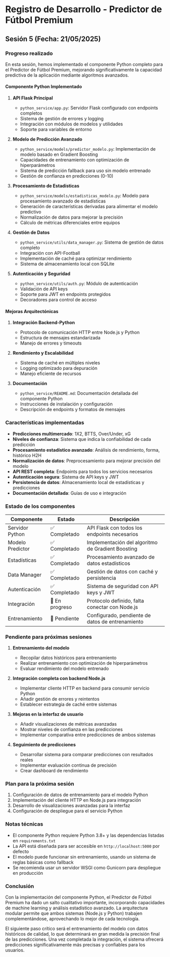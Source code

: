 # Registro de Desarrollo - Predictor de Fútbol Premium

## Sesión 5 (Fecha: 21/05/2025)

### Progreso realizado

En esta sesión, hemos implementado el componente Python completo para el Predictor de Fútbol Premium, mejorando significativamente la capacidad predictiva de la aplicación mediante algoritmos avanzados.

#### Componente Python Implementado

1. **API Flask Principal**
   - `python_service/app.py`: Servidor Flask configurado con endpoints completos
   - Sistema de gestión de errores y logging
   - Integración con módulos de modelos y utilidades
   - Soporte para variables de entorno

2. **Modelo de Predicción Avanzado**
   - `python_service/models/predictor_modelo.py`: Implementación de modelo basado en Gradient Boosting
   - Capacidades de entrenamiento con optimización de hiperparámetros
   - Sistema de predicción fallback para uso sin modelo entrenado
   - Gestión de confianza en predicciones (0-10)

3. **Procesamiento de Estadísticas**
   - `python_service/models/estadisticas_modelo.py`: Modelo para procesamiento avanzado de estadísticas
   - Generación de características derivadas para alimentar el modelo predictivo
   - Normalización de datos para mejorar la precisión
   - Cálculo de métricas diferenciales entre equipos

4. **Gestión de Datos**
   - `python_service/utils/data_manager.py`: Sistema de gestión de datos completo
   - Integración con API-Football
   - Implementación de caché para optimizar rendimiento
   - Sistema de almacenamiento local con SQLite

5. **Autenticación y Seguridad**
   - `python_service/utils/auth.py`: Módulo de autenticación 
   - Validación de API keys
   - Soporte para JWT en endpoints protegidos
   - Decoradores para control de acceso

#### Mejoras Arquitectónicas

1. **Integración Backend-Python**
   - Protocolo de comunicación HTTP entre Node.js y Python
   - Estructura de mensajes estandarizada
   - Manejo de errores y timeouts

2. **Rendimiento y Escalabilidad**
   - Sistema de caché en múltiples niveles
   - Logging optimizado para depuración
   - Manejo eficiente de recursos

3. **Documentación**
   - `python_service/README.md`: Documentación detallada del componente Python
   - Instrucciones de instalación y configuración
   - Descripción de endpoints y formatos de mensajes

### Características implementadas

- **Predicciones multimercado**: 1X2, BTTS, Over/Under, xG
- **Niveles de confianza**: Sistema que indica la confiabilidad de cada predicción
- **Procesamiento estadístico avanzado**: Análisis de rendimiento, forma, histórico H2H
- **Normalización de datos**: Preprocesamiento para mejorar precisión del modelo
- **API REST completa**: Endpoints para todos los servicios necesarios
- **Autenticación segura**: Sistema de API keys y JWT
- **Persistencia de datos**: Almacenamiento local de estadísticas y predicciones
- **Documentación detallada**: Guías de uso e integración

### Estado de los componentes

| Componente | Estado | Descripción |
|------------|--------|-------------|
| Servidor Python | ✅ Completado | API Flask con todos los endpoints necesarios |
| Modelo Predictor | ✅ Completado | Implementación del algoritmo de Gradient Boosting |
| Estadísticas | ✅ Completado | Procesamiento avanzado de datos estadísticos |
| Data Manager | ✅ Completado | Gestión de datos con caché y persistencia |
| Autenticación | ✅ Completado | Sistema de seguridad con API keys y JWT |
| Integración | 🔄 En progreso | Protocolo definido, falta conectar con Node.js |
| Entrenamiento | 📝 Pendiente | Configurado, pendiente de datos de entrenamiento |

### Pendiente para próximas sesiones

1. **Entrenamiento del modelo**
   - Recopilar datos históricos para entrenamiento
   - Realizar entrenamiento con optimización de hiperparámetros
   - Evaluar rendimiento del modelo entrenado

2. **Integración completa con backend Node.js**
   - Implementar cliente HTTP en backend para consumir servicio Python
   - Añadir gestión de errores y reintentos
   - Establecer estrategia de caché entre sistemas

3. **Mejoras en la interfaz de usuario**
   - Añadir visualizaciones de métricas avanzadas
   - Mostrar niveles de confianza en las predicciones
   - Implementar comparativa entre predicciones de ambos sistemas

4. **Seguimiento de predicciones**
   - Desarrollar sistema para comparar predicciones con resultados reales
   - Implementar evaluación continua de precisión
   - Crear dashboard de rendimiento

### Plan para la próxima sesión

1. Configuración de datos de entrenamiento para el modelo Python
2. Implementación del cliente HTTP en Node.js para integración
3. Desarrollo de visualizaciones avanzadas para la interfaz
4. Configuración de despliegue para el servicio Python

### Notas técnicas

- El componente Python requiere Python 3.8+ y las dependencias listadas en `requirements.txt`
- La API está diseñada para ser accesible en `http://localhost:5000` por defecto
- El modelo puede funcionar sin entrenamiento, usando un sistema de reglas básicas como fallback
- Se recomienda usar un servidor WSGI como Gunicorn para despliegue en producción

### Conclusión

Con la implementación del componente Python, el Predictor de Fútbol Premium ha dado un salto cualitativo importante, incorporando capacidades de machine learning y análisis estadístico avanzado. La arquitectura modular permite que ambos sistemas (Node.js y Python) trabajen complementándose, aprovechando lo mejor de cada tecnología.

El siguiente paso crítico será el entrenamiento del modelo con datos históricos de calidad, lo que determinará en gran medida la precisión final de las predicciones. Una vez completada la integración, el sistema ofrecerá predicciones significativamente más precisas y confiables para los usuarios.

